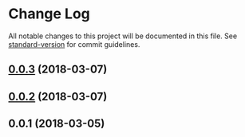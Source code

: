 # Change Log

All notable changes to this project will be documented in this file. See [standard-version](https://github.com/conventional-changelog/standard-version) for commit guidelines.

<a name="0.0.3"></a>
## [0.0.3](https://github.com/daspete/manablox-api/compare/v0.0.2...v0.0.3) (2018-03-07)



<a name="0.0.2"></a>
## [0.0.2](https://github.com/daspete/manablox-api/compare/v0.0.1...v0.0.2) (2018-03-07)



<a name="0.0.1"></a>
## 0.0.1 (2018-03-05)
